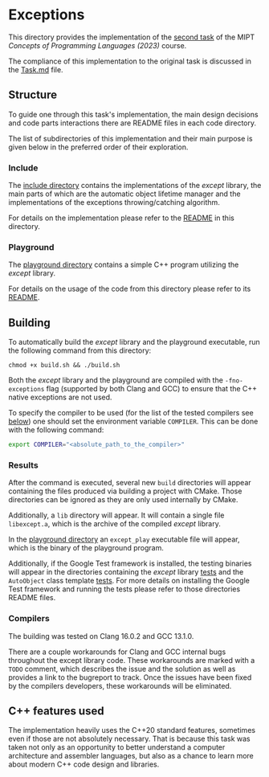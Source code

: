 # Exceptions

This directory provides the implementation of
the [second task](https://clck.ru/33rtCX) of
the MIPT *Concepts of Programming Languages (2023)* course.

The compliance of this implementation to the original task is discussed
in the [Task.md](Task.md) file.

## Structure

To guide one through this task's implementation, the main design decisions
and code parts interactions there are README files in each code directory.

The list of subdirectories of this implementation and their main purpose is
given below in the preferred order of their exploration.

### Include

The [include directory](include) contains the implementations of the *except*
library, the main parts of which are the automatic object lifetime manager
and the implementations of the exceptions throwing/catching algorithm.

For details on the implementation please refer to
the [README](include/README.md) in this directory.

### Playground

The [playground directory](playground) contains a simple C++ program utilizing
the *except* library.

For details on the usage of the code from this directory please refer to its
[README](programs/README.md).

## Building

To automatically build the *except* library and the playground executable,
run the following command from this directory:

```shell
chmod +x build.sh && ./build.sh
```

Both the *except* library and the playground are compiled with
the `-fno-exceptions` flag (supported by both Clang and GCC) to ensure
that the C++ native exceptions are not used.

To specify the compiler to be used (for the list of the tested compilers
see [below](#compilers)) one should set the environment variable `COMPILER`.
This can be done with the following command:

```bash
export COMPILER="<absolute_path_to_the_compiler>"
```

### Results

After the command is executed, several new `build` directories will appear
containing the files produced via building a project with CMake.
Those directories can be ignored as they are only used internally by CMake.

Additionally, a `lib` directory will appear. It will contain a single file
`libexcept.a`, which is the archive of the compiled *except* library.

In the [playground directory](playground) an `except_play` executable file will
appear, which is the binary of the playground program.

Additionally, if the Google Test framework is installed, the testing binaries
will appear in the directories containing the *except* library
[tests](include/tests) and the `AutoObject` class template
[tests](include/objects/tests). For more details on installing the Google Test
framework and running the tests please refer to those directories README files.

### Compilers

The building was tested on Clang 16.0.2 and GCC 13.1.0.

There are a couple workarounds for Clang and GCC internal bugs throughout
the except library code. These workarounds are marked with a `TODO` comment,
which describes the issue and the solution as well as provides a link to
the bugreport to track. Once the issues have been fixed by the compilers
developers, these workarounds will be eliminated.

## C++ features used

The implementation heavily uses the C++20 standard features, sometimes even if
those are not absolutely necessary. That is because this task was taken not only
as an opportunity to better understand a computer architecture and assembler
languages, but also as a chance to learn more about modern C++ code design
and libraries.
